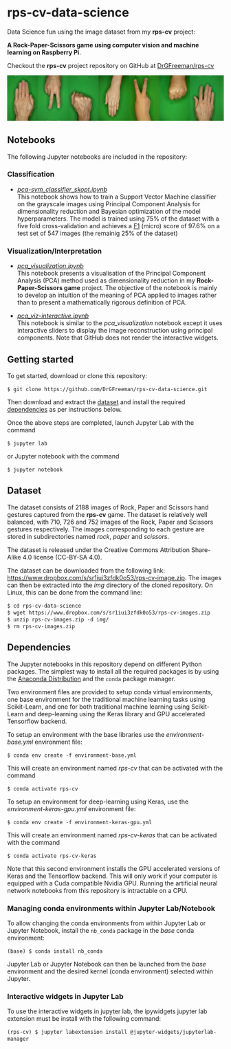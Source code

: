 # rps-cv-data-science
Data Science fun using the image dataset from my **rps-cv** project:

**A Rock-Paper-Scissors game using computer vision and machine learning on Raspberry Pi**.

Checkout the **rps-cv** project repository on GitHub at [DrGFreeman/rps-cv](https://github.com/DrGFreeman/rps-cv)

![banner image](banner.png)

## Notebooks
The following Jupyter notebooks are included in the repository:

### Classification
* [*pca-svm_classifier_skopt.ipynb* ](pca-svm_classifier_skopt.ipynb)  
This notebook shows how to train a Support Vector Machine classifier on the grayscale images using Principal Component Analysis for dimensionality reduction and Bayesian optimization of the model hyperparameters. The model is trained using 75% of the dataset with a five fold cross-validation and achieves a [F1](https://scikit-learn.org/stable/modules/generated/sklearn.metrics.f1_score.html#sklearn.metrics.f1_score)  (micro) score of 97.6% on a test set of 547 images (the remainig 25% of the dataset)

### Visualization/Interpretation
* [*pca_visualization.ipynb*](pca_visualization.ipynb)  
This notebook presents a visualisation of the Principal Component Analysis (PCA) method used as dimensionality reduction in my **Rock-Paper-Scissors game** project. The objective of the notebook is mainly  to develop an intuition of the meaning of PCA applied to images rather than to present a mathematically rigorous definition of PCA.

* [*pca_viz-interactive.ipynb*](pca_viz-interactive.ipynb)  
This notebook is similar to the *pca_visualization* notebook except it uses interactive sliders to display the image reconstruction using principal components. Note that GitHub does not render the interactive widgets.

## Getting started
To get started, download or clone this repository:

```
$ git clone https://github.com/DrGFreeman/rps-cv-data-science.git
```

Then download and extract the [dataset](#dataset) and install the required [dependencies](#dependencies) as per instructions below.

Once the above steps are completed, launch Jupyter Lab with the command

```
$ jupyter lab
```

or Jupyter notebook with the command

```
$ jupyter notebook
```

## Dataset
The dataset consists of 2188 images of Rock, Paper and Scissors hand gestures captured from the **rps-cv** game. The dataset is relatively well balanced, with 710, 726 and 752 images of the Rock, Paper and Scissors gestures respectively. The images corresponding to each gesture are stored in subdirectories named *rock*, *paper* and *scissors*.

The dataset is released under the Creative Commons Attribution Share-Alike 4.0 license (CC-BY-SA 4.0).

The dataset can be downloaded from the following link: https://www.dropbox.com/s/sr1iui3zfdk0o53/rps-cv-image.zip. The images can then be extracted into the *img* directory of the cloned repository. On Linux, this can be done from the command line:

```
$ cd rps-cv-data-science
$ wget https://www.dropbox.com/s/sr1iui3zfdk0o53/rps-cv-images.zip
$ unzip rps-cv-images.zip -d img/
$ rm rps-cv-images.zip
```

## Dependencies
The Jupyter notebooks in this repository depend on different Python packages. The simplest way to install all the required packages is by using the [Anaconda Distribution](https://www.anaconda.com/distribution/) and the `conda` package manager.

Two environment files are provided to setup conda virtual environments, one base environment for the traditional machine learning tasks using Scikit-Learn, and one for both traditional machine learning using Scikit-Learn and deep-learning using the Keras library and GPU accelerated Tensorflow backend.

To setup an environment with the base libraries use the *environment-base.yml* environment file:

```
$ conda env create -f environment-base.yml
```

This will create an environment named *rps-cv* that can be activated with the command

```
$ conda activate rps-cv
```

To setup an environment for deep-learning using Keras, use the *environment-keras-gpu.yml* environment file:

```
$ conda env create -f environment-keras-gpu.yml
```

This will create an environment named *rps-cv-keras* that can be activated with the command

```
$ conda activate rps-cv-keras
```

Note that this second environment installs the GPU accelerated versions of Keras and the Tensorflow backend. This will only work if your computer is equipped with a Cuda compatible Nvidia GPU. Running the artificial neural network notebooks from this repository is intractable on a CPU.

### Managing conda environments within Jupyter Lab/Notebook
To allow changing the conda environments from within Jupyter Lab or Jupyter Notebook, install the `nb_conda` package in the *base* conda environment:

```
(base) $ conda install nb_conda
```

Jupyter Lab or Jupyter Notebook can then be launched from the *base* environment and the desired kernel (conda environment) selected within Jupyter.

### Interactive widgets in Jupyter Lab
To use the interactive widgets in jupyter lab, the ipywidgets jupyter lab extension must be install with the following command:

```
(rps-cv) $ jupyter labextension install @jupyter-widgets/jupyterlab-manager
```
